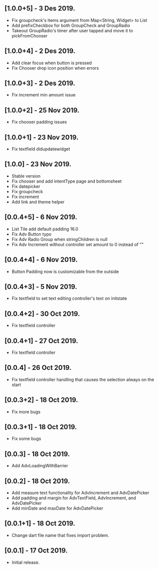 ## [1.0.0+5] - 3 Des 2019.

* Fix groupcheck's items argument from Map<String, Widget> to List<AdvGroupCheckItem>
* Add prefixCheckbox for both GroupCheck and GroupRadio
* Takeout GroupRadio's timer after user tapped and move it to pickFromChooser

## [1.0.0+4] - 2 Des 2019.

* Add clear focus when button is pressed
* Fix Chooser drop icon position when errors

## [1.0.0+3] - 2 Des 2019.

* Fix increment min amount issue

## [1.0.0+2] - 25 Nov 2019.

* Fix chooser padding issues

## [1.0.0+1] - 23 Nov 2019.

* Fix textfield didupdatewidget

## [1.0.0] - 23 Nov 2019.

* Stable version
* Fix chooser and add intentType page and bottomsheet
* Fix datepicker
* Fix groupcheck
* Fix increment
* Add link and theme helper

## [0.0.4+5] - 6 Nov 2019.

* List Tile add default padding 16.0
* Fix Adv Button typo
* Fix Adv Radio Group when stringChildren is null
* Fix Adv Increment without controller set amount to 0 instead of ""

## [0.0.4+4] - 6 Nov 2019.

* Button Padding now is customizable from the outside

## [0.0.4+3] - 5 Nov 2019.

* Fix textfield to set text editing controller's text on initstate

## [0.0.4+2] - 30 Oct 2019.

* Fix textfield controller

## [0.0.4+1] - 27 Oct 2019.

* Fix textfield controller

## [0.0.4] - 26 Oct 2019.

* Fix textfield controller handling that causes the selection always on the start

## [0.0.3+2] - 18 Oct 2019.

* Fix more bugs

## [0.0.3+1] - 18 Oct 2019.

* Fix some bugs

## [0.0.3] - 18 Oct 2019.

* Add AdvLoadingWithBarrier

## [0.0.2] - 18 Oct 2019.

* Add measure text functionality for AdvIncrement and AdvDatePicker
* Add padding and margin for AdvTextField, AdvIncrement, and AdvDatePicker
* Add minDate and maxDate for AdvDatePicker

## [0.0.1+1] - 18 Oct 2019.

* Change dart file name that fixes import problem.

## [0.0.1] - 17 Oct 2019.

* Initial release.
